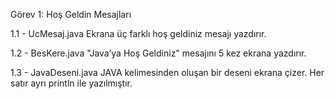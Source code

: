 Görev 1: Hoş Geldin Mesajları

1.1 - UcMesaj.java
Ekrana üç farklı hoş geldiniz mesajı yazdırır.

1.2 - BesKere.java
"Java’ya Hoş Geldiniz" mesajını 5 kez ekrana yazdırır.

1.3 - JavaDeseni.java
JAVA kelimesinden oluşan bir deseni ekrana çizer.
Her satır ayrı println ile yazılmıştır.
